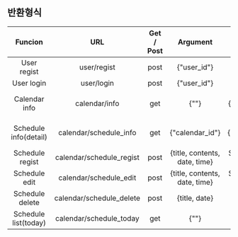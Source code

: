 ## 반환형식
|Funcion              |URL                  |Get / Post|Argument                                                |Result                                                          |
|:-------------------:|:----------------------:|:---:|:--------------------------------------------------------:|:--------------------------------------------------------------:|
|User regist          |user/regist             |post |{"user_id"}                                               |Success : true, fail : false                                    |
|User login           |user/login              |post |{"user_id"}                                               |Success : true, fail : false                                    |
|Calendar info        |calendar/info           |get  |{""}                                                      |Success : {result:"ok","calendar_info" : calendar_info}         |
|Schedule info(detail)|calendar/schedule_info  |get  |{"calendar_id"}                                           |Success : {result:"ok","schedule_info" : schedule_info}         |
|Schedule regist      |calendar/schedule_regist|post |{title, contents, date, time}                             |Success : {result:true}, fail : {result:false}                  |
|Schedule edit        |calendar/schedule_edit  |post |{title, contents, date, time}                             |Success : {result:true}, fail : {result:false}                  |
|Schedule delete      |calendar/schedule_delete|post |{title, date}                                             |Success : true, fail : false                                    |
|Schedule list(today) |calendar/schedule_today |get  |{""}                                                      |Success : true, fail : false     |
